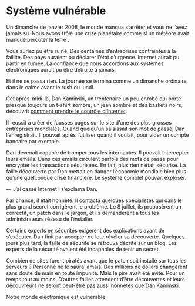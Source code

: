 # Système vulnérable

Un dimanche de janvier 2008, le monde manqua s’arrêter et vous ne l’avez jamais su. Nous avons frôlé une crise planétaire comme si un météore avait manqué percuter la terre .<span id="more-22314"></span>

Vous auriez pu être ruiné. Des centaines d’entreprises contraintes à la faillite. Des pays auraient pu déclarer l’état d’urgence. Internet aurait pu partir en fumée. La confiance que nous accordons aux systèmes électroniques aurait pu être détruite à jamais.

Et il ne se passa rien. La journée se termina comme un dimanche ordinaire, dans le calme avant le rush du lundi.

Cet après-midi-là, Dan Kaminski, un trentenaire un peu enrobé qui porte presque toujours un t-shirt sombre, un jean sombre et des baskets noirs, découvrit [comment prendre le contrôle d’Internet](http://www.wired.com/techbiz/people/magazine/16-12/ff_kaminsky?currentPage=all).

Il réussit à créer de fausses pages sur le site d’une des plus grosses entreprises mondiales. Quand quelqu’un saisissait son mot de passe, Dan l’enregistrait. Il pouvait après l’utiliser quand il voulait, pour vider un compte bancaire par exemple.

Dan devenait capable de tromper tous les internautes. Il pouvait intercepter leurs emails. Dans ces emails circulent parfois des mots de passe pour encrypter les transactions sécurisées. En fait, plus rien n’était sécurisé. La faille découverte par Dan mettait en danger l’économie mondiale bien plus qu’une quelconque crise financière. Le système complet pouvait exploser.

— J’ai cassé Internet ! s’exclama Dan.

Par chance, il était honnête. Il contacta quelques spécialistes qui dans le plus grand secret corrigèrent le problème. Le 8 juillet, ils proposèrent un correctif, un patch dans le jargon, et ils demandèrent à tous les administrateurs réseau de l’installer.

Certains experts en sécurités exigèrent des explications avant de s’exécuter. Dan finit par accepter de leur révéler sa découverte. Quelques jours plus tard, la faille de sécurité se retrouva décrite sur un blog. Les experts de la sécurité avaient été incapables de tenir un secret.

Combien de sites furent piratés avant que le patch soit installé sur tous les serveurs ? Personne ne le saura jamais. Des millions de dollars changèrent sans doute de main en toute impunité. Mais le pire avait été évité. Pour un temps tout au moins. D’autres failles attendent d’être découvertes et leurs découvreurs ne seront peut-être pas aussi honnêtes que Dan Kaminski.

Notre monde électronique est vulnérable.